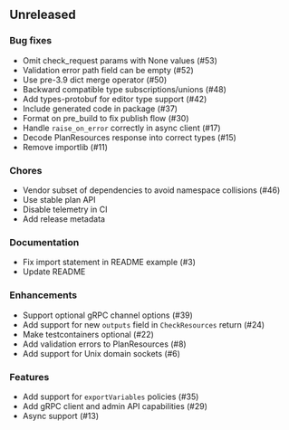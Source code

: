 ## Unreleased

### Bug fixes

- Omit check_request params with None values (#53)
- Validation error path field can be empty (#52)
- Use pre-3.9 dict merge operator (#50)
- Backward compatible type subscriptions/unions (#48)
- Add types-protobuf for editor type support (#42)
- Include generated code in package (#37)
- Format on pre_build to fix publish flow (#30)
- Handle `raise_on_error` correctly in async client (#17)
- Decode PlanResources response into correct types (#15)
- Remove importlib (#11)

### Chores

- Vendor subset of dependencies to avoid namespace collisions (#46)
- Use stable plan API
- Disable telemetry in CI
- Add release metadata

### Documentation

- Fix import statement in README example (#3)
- Update README

### Enhancements

- Support optional gRPC channel options (#39)
- Add support for new `outputs` field in `CheckResources` return (#24)
- Make testcontainers optional (#22)
- Add validation errors to PlanResources (#8)
- Add support for Unix domain sockets (#6)

### Features

- Add support for `exportVariables` policies (#35)
- Add gRPC client and admin API capabilities (#29)
- Async support (#13)
